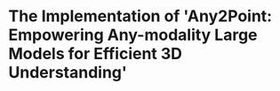 # The Implementation of 'Any2Point: Empowering Any-modality Large Models for Efficient 3D Understanding'
